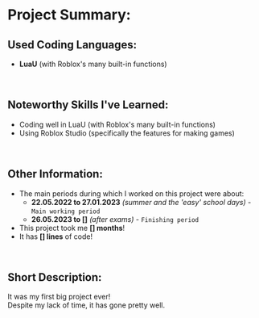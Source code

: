 # Project Summary:


## Used Coding Languages:
- **LuaU** (with Roblox's many built-in functions)


<br>


## Noteworthy Skills I've Learned:
- Coding well in LuaU (with Roblox's many built-in functions)
- Using Roblox Studio (specifically the features for making games)


<br>


## Other Information:
- The main periods during which I worked on this project were about:  
  - **22.05.2022  to  27.01.2023** *(summer and the 'easy' school days)* - `Main working period`
  - **26.05.2023  to  []** *(after exams)* - `Finishing period`
- This project took me **[] months**!
- It has **[] lines** of code!


<br>


## Short Description:
It was my first big project ever! <br>
Despite my lack of time, it has gone pretty well.
